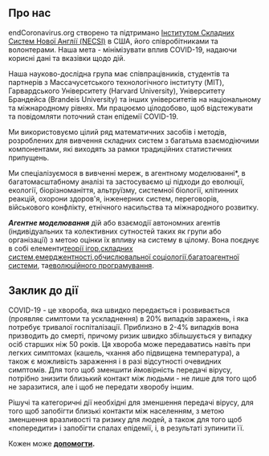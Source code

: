 ## Про нас

endCoronavirus.org створено та підтримано [Інститутом Складних Систем Нової Англії (NECSI)](https://necsi.edu/) в США, його співробітниками та волонтерами. Наша мета - мінімізувати вплив COVID-19, надаючи корисні дані та вказівки щодо дій.

Наша науково-дослідна група має співпрацівників, студентів та партнерів з Массачусетського технологічного інституту (MIT), Гарвардського Університету (Harvard University), Університету Брандейса (Brandeis University) та інших університетів на національному та міжнародному рівнях. Ми працюємо цілодобово, щоб відстежувати та повідомляти поточний стан епідемії COVID-19.

Ми використовуємо цілий ряд математичних засобів і методів, розроблених для вивчення складних систем з багатьма взаємодіючими компонентами, які виходять за рамки  традиційних статистичних припущень.

Ми спеціалізуємося в вивченні мереж, в агентному моделюванні*, в багатомасштабному аналізі та застосуваємо ці підходи до еволюції, екології, біорізноманіття, альтруїзму, системної біології, клітинних реакцій, охорони здоров'я, інженерних систем, переговорів, військового конфлікту, етнічного насильства та міжнародного розвитку.

***Агентне моделювання*** дій або взаємодії автономних агентів (індивідуальних та колективних сутностей таких як групи або організації) з метою оцінки їх впливу на систему в цілому. Вона поєднує в собі елементи[теорії ігор](https://uk.wikipedia.org/wiki/%D0%A2%D0%B5%D0%BE%D1%80%D1%96%D1%8F_%D1%96%D0%B3%D0%BE%D1%80),[складних систем](https://uk.wikipedia.org/wiki/Complex_systems),[емерджентності](https://uk.wikipedia.org/wiki/%D0%95%D0%BC%D0%B5%D1%80%D0%B4%D0%B6%D0%B5%D0%BD%D1%82%D0%BD%D1%96%D1%81%D1%82%D1%8C),[обчислювальної соціології](https://uk.wikipedia.org/w/index.php?title=Computational_sociology&action=edit&redlink=1),[багатоагентної системи](https://uk.wikipedia.org/wiki/%D0%91%D0%B0%D0%B3%D0%B0%D1%82%D0%BE%D0%B0%D0%B3%D0%B5%D0%BD%D1%82%D0%BD%D0%B0_%D1%81%D0%B8%D1%81%D1%82%D0%B5%D0%BC%D0%B0), та[еволюційного програмування](https://uk.wikipedia.org/wiki/%D0%95%D0%B2%D0%BE%D0%BB%D1%8E%D1%86%D1%96%D0%B9%D0%BD%D0%B5_%D0%BF%D1%80%D0%BE%D0%B3%D1%80%D0%B0%D0%BC%D1%83%D0%B2%D0%B0%D0%BD%D0%BD%D1%8F).


## **Заклик до дії**

COVID-19 - це хвороба, яка швидко передається і розвивається (проявляє симптоми та ускладнення) в 20% випадків заражень, і яка потребує тривалої госпіталізації. Приблизно в 2-4% випадків вона призводить до смерті, причому ризик швидко збільшується у випадку осіб старших ніж 50 років. Ця хвороба може передаватись навіть при легких симптомах (кашель, чхання або підвищена температура), а також є можливість зараження і в разі відсутності очевидних симптомів. Для того щоб зменшити ймовірність передачі вірусу, потрібно знизити близький контакт між людьми - не лише для того щоб не заразитися, але і щоб не передати хворобу іншим.

Рішучі та категоричні дії необхідні для зменшення передачі вірусу, для того щоб запобігти близькі контакти між населенням, з метою зменшення вразливості та ризику для людей, а також для того щоб «попередити» і запобігти спалах епідемії, і, в результаті зупинити її.

Кожен може  **[допомогти](https://www.endcoronavirus.org/signup).**


